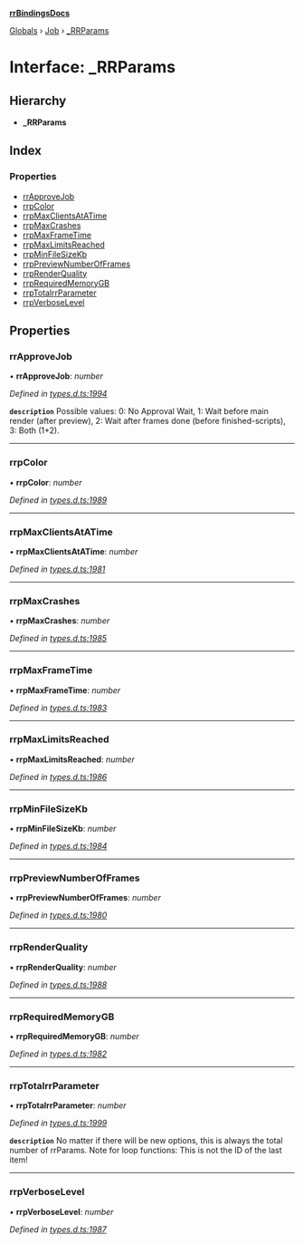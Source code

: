 **[rrBindingsDocs](../README.md)**

[Globals](../README.md) › [Job](../modules/job.md) › [_RRParams](job._rrparams.md)

# Interface: _RRParams

## Hierarchy

* **_RRParams**

## Index

### Properties

* [rrApproveJob](job._rrparams.md#rrapprovejob)
* [rrpColor](job._rrparams.md#rrpcolor)
* [rrpMaxClientsAtATime](job._rrparams.md#rrpmaxclientsatatime)
* [rrpMaxCrashes](job._rrparams.md#rrpmaxcrashes)
* [rrpMaxFrameTime](job._rrparams.md#rrpmaxframetime)
* [rrpMaxLimitsReached](job._rrparams.md#rrpmaxlimitsreached)
* [rrpMinFileSizeKb](job._rrparams.md#rrpminfilesizekb)
* [rrpPreviewNumberOfFrames](job._rrparams.md#rrppreviewnumberofframes)
* [rrpRenderQuality](job._rrparams.md#rrprenderquality)
* [rrpRequiredMemoryGB](job._rrparams.md#rrprequiredmemorygb)
* [rrpTotalrrParameter](job._rrparams.md#rrptotalrrparameter)
* [rrpVerboseLevel](job._rrparams.md#rrpverboselevel)

## Properties

###  rrApproveJob

• **rrApproveJob**: *number*

*Defined in [types.d.ts:1994](https://github.com/Novalis15/rrBindings/blob/33d8d78/nodeJS/win64/v6/types.d.ts#L1994)*

**`description`** Possible values: 0: No Approval Wait, 1: Wait before main render (after preview), 2: Wait after frames done (before finished-scripts), 3: Both (1+2).

___

###  rrpColor

• **rrpColor**: *number*

*Defined in [types.d.ts:1989](https://github.com/Novalis15/rrBindings/blob/33d8d78/nodeJS/win64/v6/types.d.ts#L1989)*

___

###  rrpMaxClientsAtATime

• **rrpMaxClientsAtATime**: *number*

*Defined in [types.d.ts:1981](https://github.com/Novalis15/rrBindings/blob/33d8d78/nodeJS/win64/v6/types.d.ts#L1981)*

___

###  rrpMaxCrashes

• **rrpMaxCrashes**: *number*

*Defined in [types.d.ts:1985](https://github.com/Novalis15/rrBindings/blob/33d8d78/nodeJS/win64/v6/types.d.ts#L1985)*

___

###  rrpMaxFrameTime

• **rrpMaxFrameTime**: *number*

*Defined in [types.d.ts:1983](https://github.com/Novalis15/rrBindings/blob/33d8d78/nodeJS/win64/v6/types.d.ts#L1983)*

___

###  rrpMaxLimitsReached

• **rrpMaxLimitsReached**: *number*

*Defined in [types.d.ts:1986](https://github.com/Novalis15/rrBindings/blob/33d8d78/nodeJS/win64/v6/types.d.ts#L1986)*

___

###  rrpMinFileSizeKb

• **rrpMinFileSizeKb**: *number*

*Defined in [types.d.ts:1984](https://github.com/Novalis15/rrBindings/blob/33d8d78/nodeJS/win64/v6/types.d.ts#L1984)*

___

###  rrpPreviewNumberOfFrames

• **rrpPreviewNumberOfFrames**: *number*

*Defined in [types.d.ts:1980](https://github.com/Novalis15/rrBindings/blob/33d8d78/nodeJS/win64/v6/types.d.ts#L1980)*

___

###  rrpRenderQuality

• **rrpRenderQuality**: *number*

*Defined in [types.d.ts:1988](https://github.com/Novalis15/rrBindings/blob/33d8d78/nodeJS/win64/v6/types.d.ts#L1988)*

___

###  rrpRequiredMemoryGB

• **rrpRequiredMemoryGB**: *number*

*Defined in [types.d.ts:1982](https://github.com/Novalis15/rrBindings/blob/33d8d78/nodeJS/win64/v6/types.d.ts#L1982)*

___

###  rrpTotalrrParameter

• **rrpTotalrrParameter**: *number*

*Defined in [types.d.ts:1999](https://github.com/Novalis15/rrBindings/blob/33d8d78/nodeJS/win64/v6/types.d.ts#L1999)*

**`description`** No matter if there will be new options, this is always the total number of rrParams. Note for loop functions: This is not the ID of the last item!

___

###  rrpVerboseLevel

• **rrpVerboseLevel**: *number*

*Defined in [types.d.ts:1987](https://github.com/Novalis15/rrBindings/blob/33d8d78/nodeJS/win64/v6/types.d.ts#L1987)*